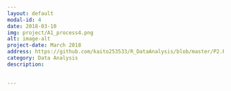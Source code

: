 ```yaml
---
layout: default
modal-id: 4
date: 2018-03-10
img: project/A1_process4.png
alt: image-alt
project-date: March 2018
address: https://github.com/kaito253533/R_DataAnalysis/blob/master/P2.Rmd
category: Data Analysis
description: 
   

---
```

